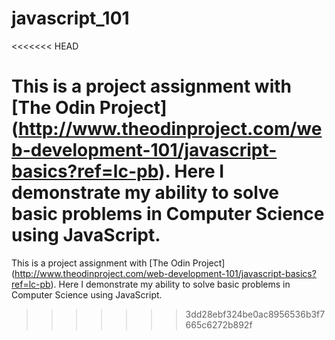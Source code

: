 # javascript_101
<<<<<<< HEAD

This is a project assignment with [The Odin Project] (http://www.theodinproject.com/web-development-101/javascript-basics?ref=lc-pb).  Here I demonstrate my ability to solve basic problems in Computer Science using JavaScript.
=======
This is a project assignment with [The Odin Project] (http://www.theodinproject.com/web-development-101/javascript-basics?ref=lc-pb).  Here I demonstrate my ability to solve basic problems in Computer Science using JavaScript.
>>>>>>> 3dd28ebf324be0ac8956536b3f7665c6272b892f
